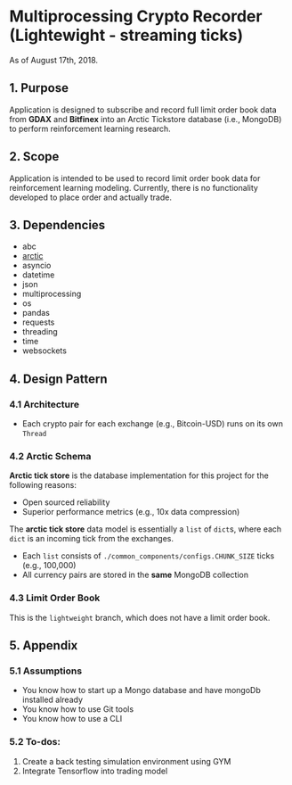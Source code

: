 # Multiprocessing Crypto Recorder (Lightewight - streaming ticks)
As of August 17th, 2018.

## 1. Purpose
Application is designed to subscribe and record 
full limit order book data from **GDAX** and **Bitfinex** into an Arctic Tickstore 
database (i.e., MongoDB) to perform reinforcement learning research.

## 2. Scope
Application is intended to be used to record limit order book data for 
reinforcement learning modeling. Currently, there is no functionality 
developed to place order and actually trade.

## 3. Dependencies
- abc
- [arctic](https://github.com/manahl/arctic)
- asyncio
- datetime
- json
- multiprocessing
- os
- pandas
- requests
- threading
- time
- websockets

## 4. Design Pattern
### 4.1 Architecture
- Each crypto pair for each exchange (e.g., Bitcoin-USD) runs on its own `Thread`

### 4.2 Arctic Schema
**Arctic tick store** is the database implementation for this project for the 
following reasons:
 - Open sourced reliability
 - Superior performance metrics (e.g., 10x data compression)

The **arctic tick store** data model is essentially a `list` of `dict`s, where 
each `dict` is an incoming tick from the exchanges.
- Each `list` consists of `./common_components/configs.CHUNK_SIZE` ticks (e.g., 100,000)
- All currency pairs are stored in the **same** MongoDB collection

### 4.3 Limit Order Book
This is the `lightweight` branch, which does not have a limit order book.

## 5. Appendix
### 5.1 Assumptions
- You know how to start up a Mongo database and have mongoDb installed already
- You know how to use Git tools
- You know how to use a CLI

### 5.2 To-dos:
1. Create a back testing simulation environment using GYM
2. Integrate Tensorflow into trading model
